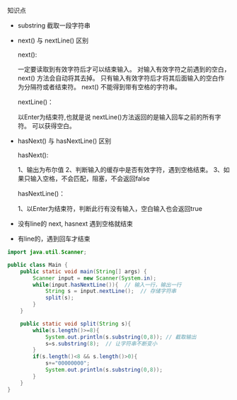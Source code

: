 知识点

* substring 截取一段字符串

* next() 与 nextLine() 区别

  next():

  一定要读取到有效字符后才可以结束输入。
  对输入有效字符之前遇到的空白，next() 方法会自动将其去掉。
  只有输入有效字符后才将其后面输入的空白作为分隔符或者结束符。
  next() 不能得到带有空格的字符串。

  nextLine()：

  以Enter为结束符,也就是说 nextLine()方法返回的是输入回车之前的所有字符。
  可以获得空白。

* hasNext() 与 hasNextLine() 区别

  hasNext():

  1、输出为布尔值
  2、判断输入的缓存中是否有效字符，遇到空格结束。
  3、如果只输入空格，不会匹配，阻塞，不会返回false

  hasNextLine()：

  1、以Enter为结束符，判断此行有没有输入，空白输入也会返回true

* 没有line的 next, hasnext 遇到空格就结束

* 有line的，遇到回车才结束



```java
import java.util.Scanner;

public class Main {
    public static void main(String[] args) {
        Scanner input = new Scanner(System.in);
        while(input.hasNextLine()){  // 输入一行，输出一行
            String s = input.nextLine();  // 存储字符串
            split(s);
        }
    }

    public static void split(String s){
        while(s.length()>=8){
            System.out.println(s.substring(0,8)); // 截取输出
            s=s.substring(8);  // 让字符串不断变小
        }
        if(s.length()<8 && s.length()>0){
            s+="00000000";
            System.out.println(s.substring(0,8));
        }
    }
}
```